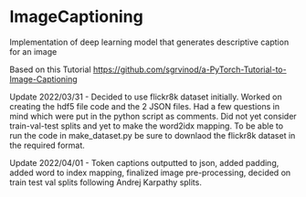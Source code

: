 # ImageCaptioning
Implementation of deep learning model that generates descriptive caption for an image

Based on this Tutorial https://github.com/sgrvinod/a-PyTorch-Tutorial-to-Image-Captioning

Update 2022/03/31 - Decided to use flickr8k dataset initially. Worked on creating the hdf5 file code and the 2 JSON files. Had a few questions in mind which were put in the python script as comments. Did not yet consider train-val-test splits and yet to make the word2idx mapping. To be able to run the code in make_dataset.py be sure to downlaod the flickr8k dataset in the required format.

Update 2022/04/01 - Token captions outputted to json, added padding, added word to index mapping, finalized image pre-processing,
decided on train test val splits following Andrej Karpathy splits. 